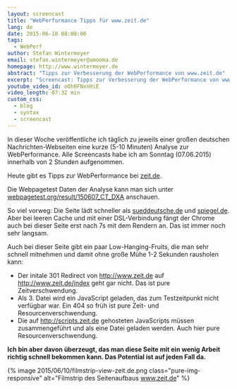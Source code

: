 ```yaml
---
layout: screencast
title: "WebPerformance Tipps für www.zeit.de"
lang: de
date: 2015-06-10 08:00:00
tags:
  - WebPerf
author: Stefan Wintermeyer
email: stefan.wintermeyer@amooma.de
homepage: http://www.wintermeyer.de
abstract: "Tipps zur Verbesserung der WebPerformance von www.zeit.de"
excerpt: "Screencast: Tipps zur Verbesserung der WebPerformance von www.zeit.de"
youtube_video_id: oOh0FNxnHiE
video_length: 07:32 min
custom_css:
  - blog
  - syntax
  - screencast
---
```


In dieser Woche veröffentliche ich täglich zu jeweils einer großen deutschen Nachrichten-Webseiten eine kurze (5-10 Minuten) Analyse zur WebPerformance. Alle Screencasts habe ich am Sonntag (07.06.2015) innerhalb von 2 Stunden aufgenommen.

Heute gibt es Tipps zur WebPerformance bei  [zeit.de](http://www.zeit.de).

Die Webpagetest Daten der Analyse kann man sich unter [webpagetest.org/result/150607_CT_DXA](http://www.webpagetest.org/result/150607_CT_DXA) anschauen.

So viel vorweg: Die Seite lädt schneller als [sueddeutsche.de](http://www.sueddeutsche.de) und [spiegel.de](http://www.spiegel.de). Aber bei leeren Cache und mit einer DSL-Verbindung fängt der Chrome auch bei dieser Seite erst nach 7s mit dem Rendern an. Das ist immer noch sehr langsam.

Auch bei dieser Seite gibt ein paar Low-Hanging-Fruits, die man sehr schnell mitnehmen und damit ohne große Mühe 1-2 Sekunden rausholen kann:

* Der initale 301 Redirect von http://www.zeit.de auf http://www.zeit.de/index geht gar nicht. Das ist pure Zeitverschwendung.
* Als 3. Datei wird ein JavaScript geladen, das zum Testzeitpunkt nicht verfügbar war. Ein 404 so früh ist pure Zeit- und Resourcenverschwendung.
* Die auf http://scripts.zeit.de gehosteten JavaScripts müssen zusammengeführt und als eine Datei geladen werden. Auch hier pure Resourcenverschwendung.

**Ich bin aber davon überzeugt, das man diese Seite mit ein wenig Arbeit richtig schnell bekommen kann. Das Potential ist auf jeden Fall da.**

{% image 2015/06/10/filmstrip-view-zeit.de.png class="pure-img-responsive" alt="Filmstrip des Seitenaufbaus www.zeit.de" %}
